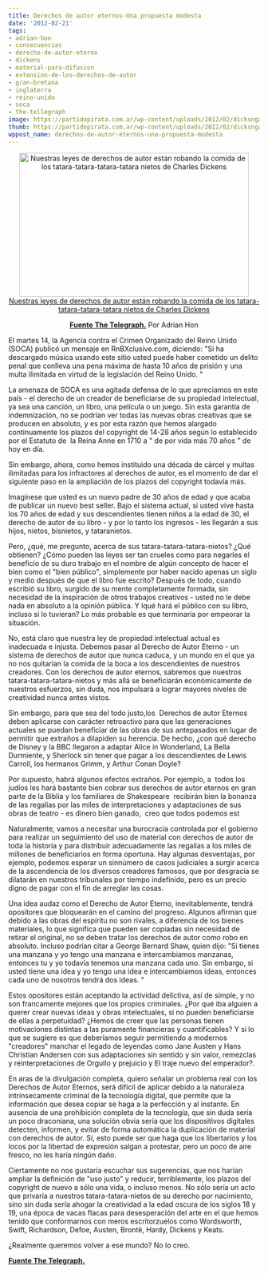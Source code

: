 ```yaml
---
title: Derechos de autor eternos-Una propuesta modesta
date: '2012-02-21'
tags:
- adrian-hon
- consecuencias
- derecho-de-autor-eterno
- dickens
- material-para-difusion
- extension-de-los-derechos-de-autor
- gran-bretana
- inglaterra
- reino-unido
- soca
- the-tellegraph
image: https://partidopirata.com.ar/wp-content/uploads/2012/02/dicksngasds_2118395b-460x288.jpg
thumb: https://partidopirata.com.ar/wp-content/uploads/2012/02/dicksngasds_2118395b-460x288-150x150.jpg
wppost_name: derechos-de-autor-eternos-una-propuesta-modesta
---
```


<p style="text-align: center;"><a href="https://partidopirata.com.ar/wp-content/uploads/2012/02/dicksngasds_2118395b-460x288.jpg"><img class="aligncenter size-full wp-image-3230" title="Dickens" src="https://partidopirata.com.ar/wp-content/uploads/2012/02/dicksngasds_2118395b-460x288.jpg" alt="Nuestras leyes de derechos de autor están robando la comida de los tatara-tatara-tatara-tatara nietos de Charles Dickens" width="460" height="288" />Nuestras leyes de derechos de autor están robando la comida de los tatara-tatara-tatara-tatara nietos de Charles Dickens</a></p>
<p style="text-align: center;"><strong><a href="http://blogs.telegraph.co.uk/technology/adrianhon/100007156/infinite-copyright-a-modest-proposal/" target="_blank">Fuente The Telegraph.</a></strong>
Por Adrian Hon</p>
El martes 14, la Agencia contra el Crimen Organizado del Reino Unido (SOCA) publicó un mensaje en RnBXclusive.com, diciendo: "Si ha descargado música usando este sitio usted puede haber cometido un delito penal que conlleva una pena máxima de hasta 10 años de prisión y una multa ilimitada en virtud de la legislación del Reino Unido. "

La amenaza de SOCA es una agitada defensa de lo que apreciamos en este país - el derecho de un creador de beneficiarse de su propiedad intelectual, ya sea una canción, un libro, una película o un juego. Sin esta garantía de indemnización, no se podrían ver todas las nuevas obras creativas que se producen en absoluto, y es por esta razón que hemos alargado continuamente los plazos del copyright de 14-28 años según lo establecido por el Estatuto de  la Reina Anne en 1710 a " de por vida más 70 años " de hoy en día.

Sin embargo, ahora, como hemos instituido una década de cárcel y multas ilimitadas para los infractores al derechos de autor, es el momento de dar el siguiente paso en la ampliación de los plazos del copyright todavía más.

Imagínese que usted es un nuevo padre de 30 años de edad y que acaba de publicar un nuevo best seller. Bajo el sistema actual, si usted vive hasta los 70 años de edad y sus descendientes tienen niños a la edad de 30, el derecho de autor de su libro - y por lo tanto los ingresos - les llegarán a sus hijos, nietos, bisnietos, y tataranietos.

Pero, ¿qué, me pregunto, acerca de sus tatara-tatara-tatara-nietos? ¿Qué obtienen? ¿Cómo pueden las leyes ser tan crueles como para negarles el beneficio de su duro trabajo en el nombre de algún concepto de hacer el bien como el "bien público", simplemente por haber nacido apenas un siglo y medio después de que el libro fue escrito? Después de todo, cuando escribió su libro, surgido de su mente completamente formada, sin necesidad de la inspiración de otros trabajos creativos - usted no le debe nada en absoluto a la opinión pública. Y lqué hará el público con su libro, incluso si lo tuvieran? Lo más probable es que terminaría por empeorar la situación.

No, está claro que nuestra ley de propiedad intelectual actual es inadecuada e injusta. Debemos pasar al Derecho de Autor Eterno - un sistema de derechos de autor que nunca caduca, y un mundo en el que ya no nos quitarían la comida de la boca a los descendientes de nuestros creadores. Con los derechos de autor eternos, sabremos que nuestros tatara-tatara-tatara-nietos y más allá se beneficiarán económicamente de nuestros esfuerzos, sin duda, nos impulsará a lograr mayores niveles de creatividad nunca antes vistos.

Sin embargo, para que sea del todo justo,los  Derechos de autor Eternos deben aplicarse con carácter retroactivo para que las generaciones actuales se puedan beneficiar de las obras de sus antepasados ​​en lugar de permitir que extraños a dilapiden su herencia. De hecho, ¿con qué derecho de Disney y la BBC llegaron a adaptar Alice in Wonderland, La Bella Durmiente, y Sherlock sin tener que pagar a los descendientes de Lewis Carroll, los hermanos Grimm, y Arthur Conan Doyle?

Por supuesto, habrá algunos efectos extraños. Por ejemplo, a  todos los judíos les hará bastante bien cobrar sus derechos de autor eternos en gran parte de la Biblia y los familiares de Shakespeare  recibirán bien la bonanza de las regalías por las miles de interpretaciones y adaptaciones de sus obras de teatro - es dinero bien ganado,  creo que todos podemos est

Naturalmente, vamos a necesitar una burocracia controlada por el gobierno para realizar un seguimiento del uso de material con derechos de autor de toda la historia y para distribuir adecuadamente las regalías a los miles de millones de beneficiarios en forma oportuna. Hay algunas desventajas, por ejemplo, podemos esperar un sinnúmero de casos judiciales a surgir acerca de la ascendencia de los diversos creadores famosos, que por desgracia se dilatarán en nuestros tribunales por tiempo indefinido, pero es un precio digno de pagar con el fin de arreglar las cosas.

Una idea audaz como el Derecho de Autor Eterno, inevitablemente, tendrá opositores que bloquearán en el camino del progreso. Algunos afirman que debido a las obras del espíritu no son rivales, a diferencia de los bienes materiales, lo que significa que pueden ser copiadas sin necesidad de retirar el original, no se deben tratar los derechos de autor como robo en absoluto. Incluso podrían citar a George Bernard Shaw, quien dijo: "Si tienes una manzana y yo tengo una manzana e intercambiamos manzanas, entonces tu y yo todavía tenemos una manzana cada uno. Sin embargo, si usted tiene una idea y yo tengo una idea e intercambiamos ideas, entonces cada uno de nosotros tendrá dos ideas. "

Estos opositores están aceptando la actividad delictiva, así de simple, y no son francamente mejores que los propios criminales. ¿Por qué iba alguien a querer crear nuevas ideas y obras intelectuales, si no pueden beneficiarse de ellas a perpetuidad? ¿Hemos de creer que las personas tienen motivaciones distintas a las puramente financieras y cuantificables? Y si lo que se sugiere es que deberíamos seguir permitiendo a modernos "creadores" manchar el legado de leyendas como Jane Austen y Hans Christian Andersen con sus adaptaciones sin sentido y sin valor, remezclas y reinterpretaciones de Orgullo y prejuicio y El traje nuevo del emperador?.

En aras de la divulgación completa, quiero señalar un problema real con los Derechos de Autor Eternos, será difícil de aplicar debido a la naturaleza intrínsecamente criminal de la tecnología digital, que permite que la información que desea copiar se haga a la perfección y al instante. En ausencia de una prohibición completa de la tecnología, que sin duda sería un poco draconiana, una solución obvia sería que los dispositivos digitales detecten, informen, y evitar de forma automática la duplicación de material con derechos de autor. Sí, esto puede ser que haga que los libertarios y los locos por la libertad de expresión salgan a protestar, pero un poco de aire fresco, no les haría ningún daño.

Ciertamente no nos gustaría escuchar sus sugerencias, que nos harían ampliar la definición de "uso justo" y reducir, terriblemente, los plazos del copyright de nuevo a sólo una vida, o incluso menos. No sólo sería un acto que privaría a nuestros tatara-tatara-nietos de su derecho por nacimiento, sino sin duda sería ahogar la creatividad a la edad oscura de los siglos 18 y 19, una época de vacas flacas para desesperación del arte en el que hemos tenido que conformarnos con meros escritorzuelos como Wordsworth, Swift, Richardson, Defoe, Austen, Brontë, Hardy, Dickens y Keats.

¿Realmente queremos volver a ese mundo? No lo creo.

<strong><a href="http://blogs.telegraph.co.uk/technology/adrianhon/100007156/infinite-copyright-a-modest-proposal/" target="_blank">Fuente The Telegraph.</a></strong>
